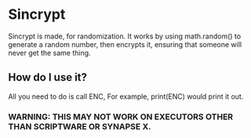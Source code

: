# Sincrypt

Sincrypt is made, for randomization. It works by using math.random() to generate a random number, then encrypts it, ensuring that someone will never get the same thing.

## How do I use it?

All you need to do is call ENC, For example, print(ENC) would print it out.

### WARNING: THIS MAY NOT WORK ON EXECUTORS OTHER THAN SCRIPTWARE OR SYNAPSE X.
